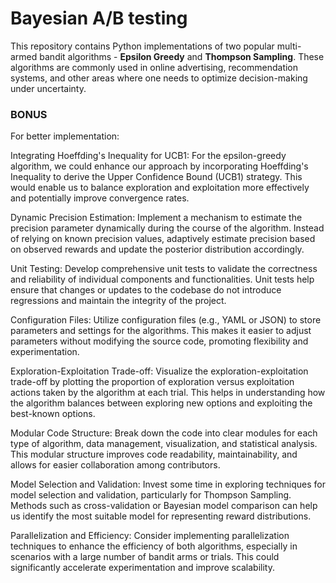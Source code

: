 # Bayesian A/B testing

This repository contains Python implementations of two popular multi-armed bandit algorithms - **Epsilon Greedy** and **Thompson Sampling**. These algorithms are commonly used in online advertising, recommendation systems, and other areas where one needs to optimize decision-making under uncertainty.

### BONUS
For better implementation:

Integrating Hoeffding's Inequality for UCB1:
For the epsilon-greedy algorithm, we could enhance our approach by incorporating Hoeffding's Inequality to derive the Upper Confidence Bound (UCB1) strategy. This would enable us to balance exploration and exploitation more effectively and potentially improve convergence rates.

Dynamic Precision Estimation:
Implement a mechanism to estimate the precision parameter dynamically during the course of the algorithm. Instead of relying on known precision values, adaptively estimate precision based on observed rewards and update the posterior distribution accordingly.

Unit Testing:
Develop comprehensive unit tests to validate the correctness and reliability of individual components and functionalities. Unit tests help ensure that changes or updates to the codebase do not introduce regressions and maintain the integrity of the project.

Configuration Files:
Utilize configuration files (e.g., YAML or JSON) to store parameters and settings for the algorithms. This makes it easier to adjust parameters without modifying the source code, promoting flexibility and experimentation.

Exploration-Exploitation Trade-off:
Visualize the exploration-exploitation trade-off by plotting the proportion of exploration versus exploitation actions taken by the algorithm at each trial. This helps in understanding how the algorithm balances between exploring new options and exploiting the best-known options.

Modular Code Structure:
Break down the code into clear modules for each type of algorithm, data management, visualization, and statistical analysis. This modular structure improves code readability, maintainability, and allows for easier collaboration among contributors.

Model Selection and Validation:
Invest some time in exploring techniques for model selection and validation, particularly for Thompson Sampling. Methods such as cross-validation or Bayesian model comparison can help us identify the most suitable model for representing reward distributions.

Parallelization and Efficiency:
Consider implementing parallelization techniques to enhance the efficiency of both algorithms, especially in scenarios with a large number of bandit arms or trials. This could significantly accelerate experimentation and improve scalability.




